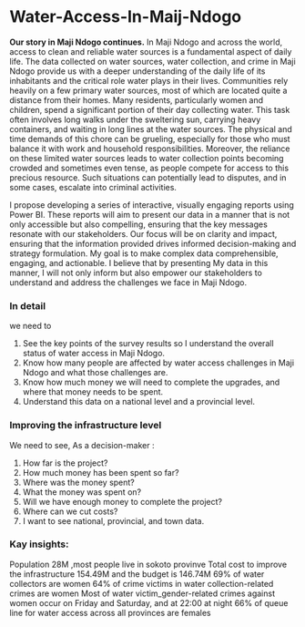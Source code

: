 # Water-Access-In-Maij-Ndogo
**Our story in Maji Ndogo continues.**
In Maji Ndogo and across the world, access to clean and reliable water sources is a fundamental aspect of daily life.
The data collected on water sources, water collection, and crime in Maji Ndogo provide us with a deeper understanding of the daily life of its inhabitants and the critical role water plays in their lives.
Communities rely heavily on a few primary water sources, most of which are located quite a distance from their homes. Many residents, particularly women and children, spend a significant portion of their day collecting water. This task often involves long walks under the sweltering sun, carrying heavy containers, and waiting in long lines at the water sources. The physical and time demands of this chore can be grueling, especially for those who must balance it with work and household responsibilities.
Moreover, the reliance on these limited water sources leads to water collection points becoming crowded and sometimes even tense, as people compete for access to this precious resource. Such situations can potentially lead to disputes, and in some cases, escalate into criminal activities.

I propose developing a series of interactive, visually engaging reports using Power BI. These reports will aim to present our data in a
manner that is not only accessible but also compelling, ensuring that the key messages resonate with our stakeholders. Our focus will be on clarity
and impact, ensuring that the information provided drives informed decision-making and strategy formulation.
My goal is to make complex data comprehensible, engaging, and actionable. I believe that by presenting My data in this manner, I will not only inform but also
empower our stakeholders to understand and address the challenges we face in Maji Ndogo.
### In detail
we need to
1. See the key points of the survey results so I understand the overall status of water access in Maji Ndogo.
2. Know how many people are affected by water access challenges in Maji Ndogo and what those challenges are.
3. Know how much money we will need to complete the upgrades, and where that money needs to be spent.
4. Understand this data on a national level and a provincial level.
### Improving the infrastructure level 
We need to see,
As a decision-maker :
1. How far is the project?
2. How much money has been spent so far?
3. Where was the money spent?
4. What the money was spent on?
5. Will we have enough money to complete the project?
6. Where can we cut costs?
7. I want to see national, provincial, and town data.

### Kay insights:
Population 28M ,most people live in sokoto provinve 
Total cost to improve the infrastructure 154.49M and the budget is 146.74M
69% of water collectors are women 
64% of crime victims in water collection-related crimes are women
Most of water victim_gender-related crimes against women occur on Friday and Saturday, and at 22:00 at night
66% of queue line for water access across all provinces are females


